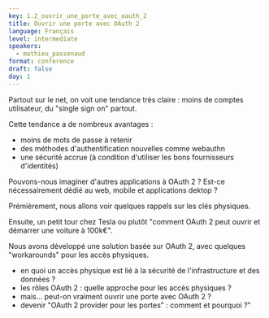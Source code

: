 ```yaml
---
key: 1.2_ouvrir_une_porte_avec_oauth_2
title: Ouvrir une porte avec OAuth 2
language: Français
level: intermediate
speakers:
  - mathieu_passenaud
format: conference
draft: false
day: 1
---
```

Partout sur le net, on voit une tendance très claire : moins de comptes utilisateur, du "single sign on" partout.

Cette tendance a de nombreux avantages : 

- moins de mots de passe à retenir
- des méthodes d'authentification nouvelles comme webauthn
- une sécurité accrue (à condition d'utiliser les bons fournisseurs d'identités)

Pouvons-nous imaginer d'autres applications à OAuth 2 ?
Est-ce nécessairement dédié au web, mobile et applications dektop ?

Prémièrement, nous allons voir quelques rappels sur les clés physiques.

Ensuite, un petit tour chez Tesla ou plutôt "comment OAuth 2 peut ouvrir et démarrer une voiture à 100k€".

Nous avons développé une solution basée sur OAuth 2, avec quelques "workarounds" pour les accès physiques.

- en quoi un accès physique est lié à la sécurité de l'infrastructure et des données ?
- les rôles OAuth 2 : quelle approche pour les accès physiques ?
- mais... peut-on vraiment ouvrir une porte avec OAuth 2 ?
- devenir "OAuth 2 provider pour les portes" : comment et pourquoi ?"